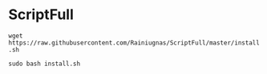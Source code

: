 # ScriptFull
`wget https://raw.githubusercontent.com/Rainiugnas/ScriptFull/master/install.sh`

`sudo bash install.sh`
